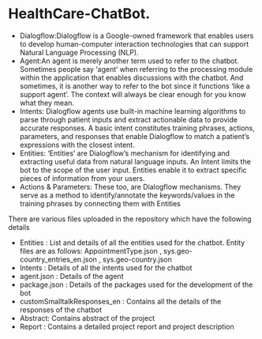 # HealthCare-ChatBot. 
- Dialogflow:Dialogflow is a Google-owned framework that enables users to develop human-computer interaction technologies that can support Natural Language Processing (NLP). 
- Agent:An agent is merely another term used to refer to the chatbot. Sometimes people say ‘agent’ when referring to the processing module within the application that enables discussions with the chatbot. And sometimes, it is another way to refer to the bot since it functions ‘like a support agent’. The context will always be clear enough for you know what they mean.
- Intents: Dialogflow agents use built-in machine learning algorithms to parse through patient inputs and extract actionable data to provide accurate responses.
A basic intent constitutes training phrases, actions, parameters, and responses that enable Dialogflow to match a patient’s expressions with the closest intent. 
- Entities:  ‘Entities’ are Dialogflow’s mechanism for identifying and extracting useful data from natural language inputs. 
An Intent limits the bot to the scope of the user input. Entities enable it to extract specific pieces of information from your users. 
- Actions & Parameters: These too, are Dialogflow mechanisms. They serve as a method to identify/annotate the keywords/values in the training phrases by connecting them with Entities

 There are various files uploaded in the repository which have the following details
 
- Entities : List and details of all the entities used for the chatbot. Entity files are as follows:
  AppointmentType.json , sys.geo-country_entries_en.json , sys.geo-country.json
- Intents : Details of all the intents used for the chatbot 
- agent.json : Details of the agent 
- package.json : Details of the packages used for the development of the bot
- customSmalltalkResponses_en : Contains all the details of the responses of the chatbot
- Abstract: Contains abstract of the project
- Report : Contains a detailed project report and project description





